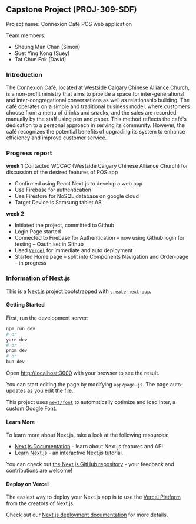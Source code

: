 ## Capstone Project (PROJ-309-SDF)

Project name: Connexion Café POS web application

Team members:

- Sheung Man Chan (Simon)
- Suet Ying Kong (Suey)
- Tat Chun Fok (David)

### Introduction

The [Connexion Café](https://connexion.wccac.net/), located at [Westside Calgary Chinese Alliance Church](https://www.wccac.net/), is a non-profit ministry that aims to provide a space for inter-generational and inter-congregational conversations as well as relationship building. The café operates on a simple and traditional business model, where customers choose from a menu of drinks and snacks, and the sales are recorded manually by the staff using pen and paper. This method reflects the café's dedication to a personal approach in serving its community. However, the café recognizes the potential benefits of upgrading its system to enhance efficiency and improve customer service.

### Progress report

**week 1**
Contacted WCCAC (Westside Calgary Chinese Alliance Church) for discussion of the desired features of POS app

- Confirmed using React Next.js to develop a web app
- Use Firebase for authentication
- Use Firestore for NoSQL database on google cloud
- Target Device is Samsung tablet A8

**week 2**

- Initiated the project, committed to Github
- Login Page started
- Connected to Firebase for Authentication – now using Github login for testing – Oauth set in Github
- Used [`Vercel`](https://capstone-connexion-cafe.vercel.app/) for immediate and auto deployment
- Started Home page – split into Components Navigation and Order-page – in progress

### Information of Next.js

This is a [Next.js](https://nextjs.org/) project bootstrapped with [`create-next-app`](https://github.com/vercel/next.js/tree/canary/packages/create-next-app).

#### Getting Started

First, run the development server:

```bash
npm run dev
# or
yarn dev
# or
pnpm dev
# or
bun dev
```

Open [http://localhost:3000](http://localhost:3000) with your browser to see the result.

You can start editing the page by modifying `app/page.js`. The page auto-updates as you edit the file.

This project uses [`next/font`](https://nextjs.org/docs/basic-features/font-optimization) to automatically optimize and load Inter, a custom Google Font.

#### Learn More

To learn more about Next.js, take a look at the following resources:

- [Next.js Documentation](https://nextjs.org/docs) - learn about Next.js features and API.
- [Learn Next.js](https://nextjs.org/learn) - an interactive Next.js tutorial.

You can check out [the Next.js GitHub repository](https://github.com/vercel/next.js/) - your feedback and contributions are welcome!

#### Deploy on Vercel

The easiest way to deploy your Next.js app is to use the [Vercel Platform](https://vercel.com/new?utm_medium=default-template&filter=next.js&utm_source=create-next-app&utm_campaign=create-next-app-readme) from the creators of Next.js.

Check out our [Next.js deployment documentation](https://nextjs.org/docs/deployment) for more details.
